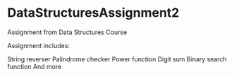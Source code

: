 # DataStructuresAssignment2
Assignment from Data Structures Course

Assignment includes:

String reverser
Palindrome checker
Power function
Digit sum
Binary search function
And more
